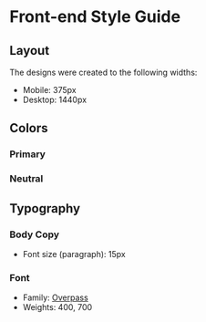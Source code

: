 # Front-end Style Guide

## Layout

The designs were created to the following widths:

- Mobile: 375px
- Desktop: 1440px

## Colors

### Primary

<!-- - Orange: hsl(25, 97%, 53%) -->

### Neutral

<!-- - White: hsl(0, 0%, 100%)
- Light Grey: hsl(217, 12%, 63%)
- Medium Grey: hsl(216, 12%, 54%)
- Dark Blue: hsl(213, 19%, 18%)
- Very Dark Blue: hsl(216, 12%, 8%) -->

## Typography

### Body Copy

- Font size (paragraph): 15px

### Font

- Family: [Overpass](https://fonts.google.com/specimen/Overpass)
- Weights: 400, 700
